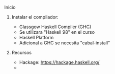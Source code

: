 Inicio

1. Instalar el compilador:
    * Glassgow Haskell Compiler (GHC)
    * Se utilizara "Haskell 98" en el curso
    * Haskell Platform
    * Adicional a GHC se necesita "cabal-install"

2. Recursos
    * Hackage: https://hackage.haskell.org/
    * 